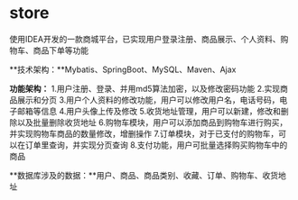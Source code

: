# store
使用IDEA开发的一款商城平台，已实现用户登录注册、商品展示、个人资料、购物车、商品下单等功能

**技术架构：**Mybatis、SpringBoot、MySQL、Maven、Ajax

**功能架构：**
1.用户注册、登录、并用md5算法加密，以及修改密码功能
2.实现商品展示和分页
3.用户个人资料的修改功能，用户可以修改用户名，电话号码，电子邮箱等信息
4.用户头像上传及修改
5.收货地址管理，用户可以新建，修改和删除以及批量删除收货地址
6.购物车模块，用户可以添加商品到购物车进行购买，并实现购物车商品的数量修改，增删操作
7.订单模块，对于已支付的购物车，可以在订单里查询，并实现分页查询
8.支付功能，用户可批量选择购买购物车中的商品

**数据库涉及的数据：**用户、商品、商品类别、收藏、订单、购物车、收货地址
